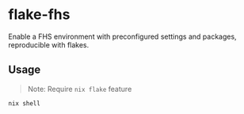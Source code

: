 # flake-fhs

Enable a FHS environment with preconfigured settings and packages, reproducible with flakes.

## Usage

> Note: Require `nix flake` feature

```sh
nix shell
```

